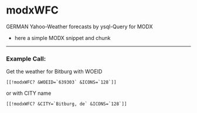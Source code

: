 # modxWFC
GERMAN Yahoo-Weather forecasts by ysql-Query for MODX
- here a simple MODX snippet and chunk

---

### Example Call:

Get the weather for Bitburg with WOEID

```[[!modxWFC? &WOEID=`639303` &ICONS=`128`]]```

or with CITY name

```[[!modxWFC? &CITY=`Bitburg, de` &ICONS=`128`]]```
